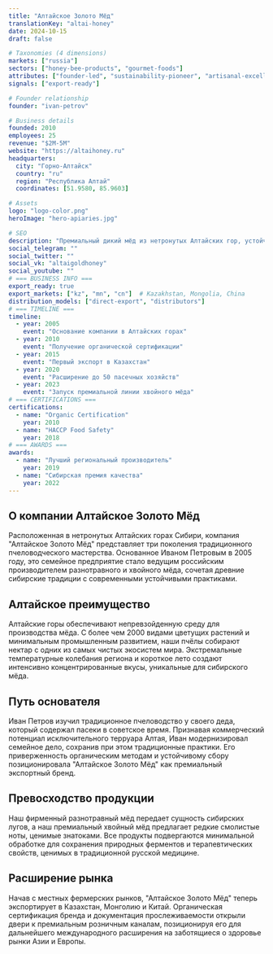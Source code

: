 ```yaml
---
title: "Алтайское Золото Мёд"
translationKey: "altai-honey"
date: 2024-10-15
draft: false

# Taxonomies (4 dimensions)
markets: ["russia"]
sectors: ["honey-bee-products", "gourmet-foods"]
attributes: ["founder-led", "sustainability-pioneer", "artisanal-excellence"]
signals: ["export-ready"]

# Founder relationship
founder: "ivan-petrov"

# Business details
founded: 2010
employees: 25
revenue: "$2M-5M"
website: "https://altaihoney.ru"
headquarters:
  city: "Горно-Алтайск"
  country: "ru"
  region: "Республика Алтай"
  coordinates: [51.9580, 85.9603]

# Assets
logo: "logo-color.png"
heroImage: "hero-apiaries.jpg"

# SEO
description: "Премиальный дикий мёд из нетронутых Алтайских гор, устойчиво собранный традиционными методами"
social_telegram: ""
social_twitter: ""
social_vk: "altaigoldhoney"
social_youtube: ""
# === BUSINESS INFO ===
export_ready: true
export_markets: ["kz", "mn", "cn"]  # Kazakhstan, Mongolia, China
distribution_models: ["direct-export", "distributors"]
# === TIMELINE ===
timeline:
  - year: 2005
    event: "Основание компании в Алтайских горах"
  - year: 2010
    event: "Получение органической сертификации"
  - year: 2015
    event: "Первый экспорт в Казахстан"
  - year: 2020
    event: "Расширение до 50 пасечных хозяйств"
  - year: 2023
    event: "Запуск премиальной линии хвойного мёда"
# === CERTIFICATIONS ===
certifications:
  - name: "Organic Certification"
    year: 2010
  - name: "HACCP Food Safety"
    year: 2018
# === AWARDS ===
awards:
  - name: "Лучший региональный производитель"
    year: 2019
  - name: "Сибирская премия качества"
    year: 2022
---
```


## О компании Алтайское Золото Мёд

Расположенная в нетронутых Алтайских горах Сибири, компания "Алтайское Золото Мёд" представляет три поколения традиционного пчеловодческого мастерства. Основанное Иваном Петровым в 2005 году, это семейное предприятие стало ведущим российским производителем разнотравного и хвойного мёда, сочетая древние сибирские традиции с современными устойчивыми практиками.

## Алтайское преимущество

Алтайские горы обеспечивают непревзойденную среду для производства мёда. С более чем 2000 видами цветущих растений и минимальным промышленным развитием, наши пчёлы собирают нектар с одних из самых чистых экосистем мира. Экстремальные температурные колебания региона и короткое лето создают интенсивно концентрированные вкусы, уникальные для сибирского мёда.

## Путь основателя

Иван Петров изучил традиционное пчеловодство у своего деда, который содержал пасеки в советское время. Признавая коммерческий потенциал исключительного терруара Алтая, Иван модернизировал семейное дело, сохранив при этом традиционные практики. Его приверженность органическим методам и устойчивому сбору позиционировала "Алтайское Золото Мёд" как премиальный экспортный бренд.

## Превосходство продукции

Наш фирменный разнотравный мёд передает сущность сибирских лугов, а наш премиальный хвойный мёд предлагает редкие смолистые ноты, ценимые знатоками. Все продукты подвергаются минимальной обработке для сохранения природных ферментов и терапевтических свойств, ценимых в традиционной русской медицине.

## Расширение рынка

Начав с местных фермерских рынков, "Алтайское Золото Мёд" теперь экспортирует в Казахстан, Монголию и Китай. Органическая сертификация бренда и документация прослеживаемости открыли двери к премиальным розничным каналам, позиционируя его для дальнейшего международного расширения на заботящиеся о здоровье рынки Азии и Европы.
